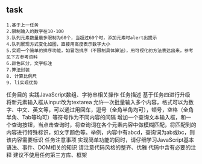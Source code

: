 ## task

	1.基于上一任务
	2.限制输入的数字在10-100
	3.队列元素数量最多限制为60个，当超过60个时，添加元素时alert出提示
	4.队列展现方式变化如图，直接用高度表示数字大小
	5.实现一个简单的排序功能，如冒泡排序（不限制具体算法），用可视化的方法表达出来，参考见下方参考资料
	6.颜色区分，文字标注
	7.算法封装
	8. 计算比例尺
	9. li实现优势


任务目的 
	实践JavaScript数组、字符串相关操作
任务描述
基于任务四进行升级
将新元素输入框从input改为textarea
允许一次批量输入多个内容，格式可以为数字、中文、英文等，可以通过用回车，逗号（全角半角均可），顿号，空格（全角半角、Tab等均可）等符号作为不同内容的间隔
增加一个查询文本输入框，和一个查询按钮，当点击查询时，将查询词在各个元素内容中做模糊匹配，将匹配到的内容进行特殊标识，如文字颜色等。举例，内容中有abcd，查询词为ab或bc，则该内容需要标识
任务注意事项
实现简单功能的同时，请仔细学习JavaScript基本语法、事件、DOM相关的知识
请注意代码风格的整齐、优雅
代码中含有必要的注释
建议不使用任何第三方库、框架

